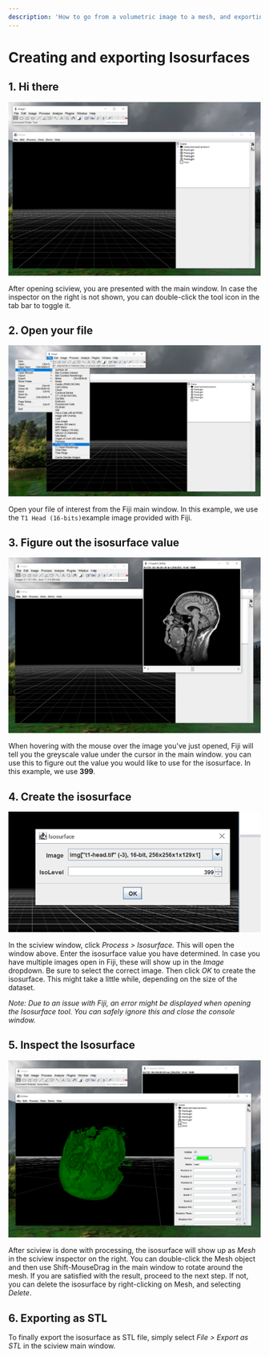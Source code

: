 ```yaml
---
description: 'How to go from a volumetric image to a mesh, and exporting it as STL.'
---
```


# Creating and exporting Isosurfaces

## 1. Hi there

![](../.gitbook/assets/isosurface/1.png)

After opening sciview, you are presented with the main window. In case the inspector on the right is not shown, you can double-click the tool icon in the tab bar to toggle it.

## 2. Open your file

![](../.gitbook/assets/isosurface/2.png)

Open your file of interest from the Fiji main window. In this example, we use the `T1 Head (16-bits)`example image provided with Fiji.

## 3. Figure out the isosurface value

![](../.gitbook/assets/isosurface/3.png)

When hovering with the mouse over the image you've just opened, Fiji will tell you the greyscale value under the cursor in the main window. you can use this to figure out the value you would like to use for the isosurface. In this example, we use **399**.

## 4. Create the isosurface

![](../.gitbook/assets/isosurface/4.png)

In the sciview window, click _Process &gt; Isosurface._ This will open the window above. Enter the isosurface value you have determined. In case you have multiple images open in Fiji, these will show up in the _Image_ dropdown. Be sure to select the correct image. Then click _OK_ to create the isosurface. This might take a little while, depending on the size of the dataset.

_Note: Due to an issue with Fiji, an error might be displayed when opening the Isosurface tool. You can safely ignore this and close the console window._

## 5. Inspect the Isosurface

![](../.gitbook/assets/isosurface/5.png)

After sciview is done with processing, the isosurface will show up as _Mesh_ in the sciview inspector on the right. You can double-click the Mesh object and then use Shift-MouseDrag in the main window to rotate around the mesh. If you are satisfied with the result, proceed to the next step. If not, you can delete the isosurface by right-clicking on Mesh, and selecting _Delete_.

## 6. Exporting as STL

To finally export the isosurface as STL file, simply select _File &gt; Export as STL_ in the sciview main window.
